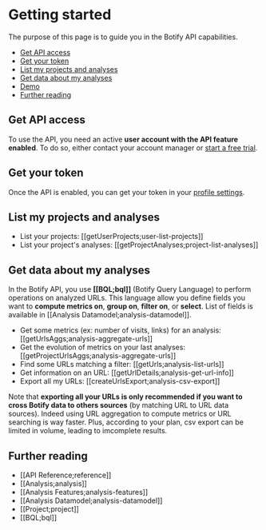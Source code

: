 # Getting started

The purpose of this page is to guide you in the Botify API capabilities.

- [Get API access](#get-api-access)
- [Get your token](#get-your-token)
- [List my projects and analyses](#list-my-projects-and-analyses)
- [Get data about my analyses](#get-data-about-my-analyses)
- [Demo](#demo)
- [Further reading](#further-reading)


## Get API access

To use the API, you need an active **user account with the API feature enabled**. To do so, either contact your account manager or [start a free trial](https://app.botify.com/request_free_trial/).


## Get your token

Once the API is enabled, you can get your token in your [profile settings](https://app.botify.com/account).


## List my projects and analyses

- List your projects: [[getUserProjects;user-list-projects]]
- List your project's analyses: [[getProjectAnalyses;project-list-analyses]]


## Get data about my analyses

In the Botify API, you use **[[BQL;bql]]** (Botify Query Language) to perform operations on analyzed URLs.
This language allow you define fields you want to **compute metrics on**, **group on**, **filter on**, or **select**. List of fields is available in [[Analysis Datamodel;analysis-datamodel]].

- Get some metrics (ex: number of visits, links) for an analysis: [[getUrlsAggs;analysis-aggregate-urls]]
- Get the evolution of metrics on your last analyses: [[getProjectUrlsAggs;analysis-aggregate-urls]]
- Find some URLs matching a filter: [[getUrls;analysis-list-urls]]
- Get information on an URL: [[getUrlDetails;analysis-get-url-info]]
- Export all my URLs: [[createUrlsExport;analysis-csv-export]]

Note that **exporting all your URLs is only recommended if you want to cross Botify data to others sources** (by matching URL to URL data sources). Indeed using URL aggregation to compute metrics or URL searching is way faster. Plus, according to your plan, csv export can be limited in volume, leading to imcomplete results.

## Further reading

- [[API Reference;reference]]
- [[Analysis;analysis]]
- [[Analysis Features;analysis-features]]
- [[Analysis Datamodel;analysis-datamodel]]
- [[Project;project]]
- [[BQL;bql]]
